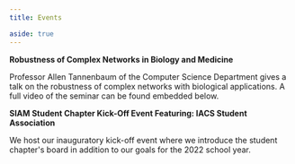 ```yaml
---
title: Events 

aside: true
---
```



**Robustness of Complex Networks in Biology and Medicine**

Professor Allen Tannenbaum of the Computer Science Department gives a talk on  the robustness of complex networks with biological applications. A full video of the seminar can be found embedded below.

**SIAM Student Chapter Kick-Off Event  Featuring: IACS Student Association**

We host our inauguratory kick-off event where we introduce the student chapter's board in addition to our goals for the 2022 school year. 